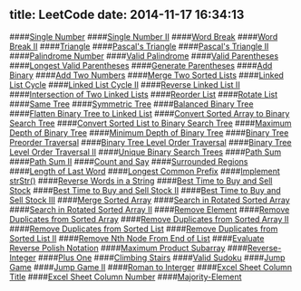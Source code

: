 title: LeetCode
date: 2014-11-17 16:34:13
---

####[Single Number](/-LeetCode-Single-Number/)
####[Single Number II](/-LeetCode-Single-Number-II/)
####[Word Break](/-LeetCode-Word-Break/)
####[Word Break II](/-LeetCode-Word-Break-II/)
####[Triangle](/-LeetCode-Triangle/)
####[Pascal's Triangle](/-LeetCode-Pascal-s-Triangle/)
####[Pascal's Triangle II](/-LeetCode-Pascal-s-Triangle-II/)
####[Palindrome Number](/-LeetCode-Palindrome-Number/)
####[Valid Palindrome](/-LeetCode-Valid-Palindrome/)
####[Valid Parentheses](/-LeetCode-Valid-Parentheses/)
####[Longest Valid Parentheses](/-LeetCode-Longest-Valid-Parentheses/)
####[Generate Parentheses](/-LeetCode-Generate-Parentheses/)
####[Add Binary](/-LeetCode-Add-Binary/)
####[Add Two Numbers](/-LeetCode-Add-Two-Numbers/)
####[Merge Two Sorted Lists](/-LeetCode-Merge-Two-Sorted-Lists/)
####[Linked List Cycle](/-LeetCode-Linked-List-Cycle/)
####[Linked List Cycle II](/-LeetCode-Linked-List-Cycle-II/)
####[Reverse Linked List II](/-LeetCode-Reverse-Linked-List-II/)
####[Intersection of Two Linked Lists](/-LeetCode-Intersection-of-Two-Linked-Lists/)
####[Reorder List](/-LeetCode-Reorder-List/)
####[Rotate List](/-LeetCode-Rotate-List/)
####[Same Tree](/-LeetCode-Same-Tree/)
####[Symmetric Tree](/-LeetCode-Symmetric-Tree/)
####[Balanced Binary Tree](/-LeetCode-Balanced-Binary-Tree/)
####[Flatten Binary Tree to Linked List](/-LeetCode-Flatten-Binary-Tree-to-Linked-List/)
####[Convert Sorted Array to Binary Search Tree](/-LeetCode-Convert-Sorted-Array-to-Binary-Search-Tree/)
####[Convert Sorted List to Binary Search Tree](/-LeetCode-Convert-Sorted-List-to-Binary-Search-Tree/)
####[Maximum Depth of Binary Tree](/-LeetCode-Maximum-Depth-of-Binary-Tree/)
####[Minimum Depth of Binary Tree](/-LeetCode-Minimum-Depth-of-Binary-Tree/)
####[Binary Tree Preorder Traversal](/-LeetCode-Binary-Tree-Preorder-Traversal/)
####[Binary Tree Level Order Traversal](/-LeetCode-Binary-Tree-Level-Order-Traversal/)
####[Binary Tree Level Order Traversal II](/-LeetCode-Binary-Tree-Level-Order-Traversal-II/)
####[Unique Binary Search Trees](/-LeetCode-Unique-Binary-Search-Trees/)
####[Path Sum](/-LeetCode-Path-Sum/)
####[Path Sum II](/-LeetCode-Path-Sum-II/)
####[Count and Say](/-LeetCode-Count-and-Say/)
####[Surrounded Regions](/-LeetCode-Surrounded-Regions/)
####[Length of Last Word](/-LeetCode-Length-of-Last-Word/)
####[Longest Common Prefix](/-LeetCode-Longest-Common-Prefix/)
####[Implement strStr()](/-LeetCode-Implement-strStr/)
####[Reverse Words in a String](/-LeetCode-Reverse-Words-in-a-String/)
####[Best Time to Buy and Sell Stock](/-LeetCode-Best-Time-to-Buy-and-Sell-Stock/)
####[Best Time to Buy and Sell Stock II](/-LeetCode-Best-Time-to-Buy-and-Sell-Stock-II/)
####[Best Time to Buy and Sell Stock III](/-LeetCode-Best-Time-to-Buy-and-Sell-Stock-III/)
####[Merge Sorted Array](/-LeetCode-Merge-Sorted-Array/)
####[Search in Rotated Sorted Array](/-LeetCode-Search-in-Rotated-Sorted-Array/)
####[Search in Rotated Sorted Array II](/-LeetCode-Search-in-Rotated-Sorted-Array-II/)
####[Remove Element](/-LeetCode-Remove-Element/)
####[Remove Duplicates from Sorted Array](/-LeetCode-Remove-Duplicates-from-Sorted-Array/)
####[Remove Duplicates from Sorted Array II](/-LeetCode-Remove-Duplicates-from-Sorted-Array-II/)
####[Remove Duplicates from Sorted List](/-LeetCode-Remove-Duplicates-from-Sorted-List/)
####[Remove Duplicates from Sorted List II](/-LeetCode-Remove-Duplicates-from-Sorted-List-II/)
####[Remove Nth Node From End of List](/-LeetCode-Remove-Nth-Node-From-End-of-List/)
####[Evaluate Reverse Polish Notation](/-LeetCode-Evaluate-Reverse-Polish-Notation/)
####[Maximum Product Subarray](/-LeetCode-Maximum-Product-Subarray/)
####[Reverse-Integer](/-LeetCode-Reverse-Integer/)
####[Plus One](/-LeetCode-Plus-One/)
####[Climbing Stairs](/-LeetCode-Climbing-Stairs/)
####[Valid Sudoku](/-LeetCode-Valid-Sudoku/)
####[Jump Game](/-LeetCode-Jump-Game/)
####[Jump Game II](/-LeetCode-Jump-Game-II/)
####[Roman to Interger](/-LeetCode-Roman-to-Integer/)
####[Excel Sheet Column Title](/-LeetCode-Excel-Sheet-Column-Title/)
####[Excel Sheet Column Number](/-LeetCode-Excel-Sheet-Column-Number/)
####[Majority-Element](/-LeetCode-Majority-Element/)
